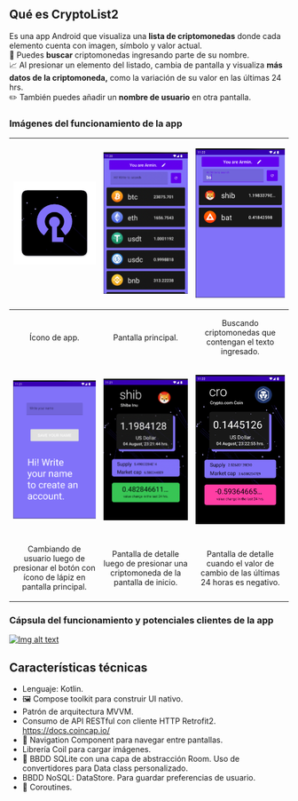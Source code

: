 ## Qué es CryptoList2
Es una app Android que visualiza una **lista de criptomonedas** donde cada elemento cuenta con imagen, símbolo y valor actual.<br>🔎 Puedes **buscar** criptomonedas ingresando parte de su nombre.<br>📈 Al presionar un elemento del listado, cambia de pantalla y visualiza **más datos de la criptomoneda,** como la variación de su valor en las últimas 24 hrs.<br>✏️ También puedes añadir un **nombre de usuario** en otra pantalla.

### Imágenes del funcionamiento de la app
|<p align="center"> <img src="readme/ic_launcher-web.png" width="220" alt="app thumbnail">|<p align="center"> <img src="readme/01-main.png" width="220" alt="main screen"> |<p align="center"> <img src="readme/02-search.png" width="220" alt="searching"> |
|--|--|--|
|<p  align="center">Ícono de app. |<p  align="center">Pantalla principal.  |<p  align="center">Buscando criptomonedas que contengan el texto ingresado.  |
|<p align="center"> <img src="readme/03-userProfile.png" width="220" alt="user profile screen">|<p align="center"> <img src="readme/04a-detailGreen.png" width="220" alt="detail screen green"> |<p align="center"> <img src="readme/04b-detailRed.png" width="220" alt="detail screen red"> |
|<p  align="center">Cambiando de usuario luego de presionar el botón con ícono de lápiz en pantalla principal.  |<p  align="center">Pantalla de detalle luego de presionar una criptomoneda de la pantalla de inicio.  |<p  align="center">Pantalla de detalle cuando el valor de cambio de las últimas 24 horas es negativo.  |
### Cápsula del funcionamiento y potenciales clientes de la app
[![Img alt text](https://img.youtube.com/vi/h7ofCVMoT-0/0.jpg)](https://www.youtube.com/watch?v=YouTube_video_ID)

## Características técnicas
- Lenguaje: Kotlin.
- 🖼 Compose toolkit para construir UI nativo.
- Patrón de arquitectura MVVM.
- Consumo de API RESTful con cliente HTTP Retrofit2. https://docs.coincap.io/
- 🚀 Navigation Component para navegar entre pantallas.
- Librería Coil para cargar imágenes.
- 💾 BBDD SQLite con una capa de abstracción Room. Uso de convertidores para Data class personalizado.
- BBDD NoSQL: DataStore. Para guardar preferencias de usuario.
- 👟 Coroutines.
